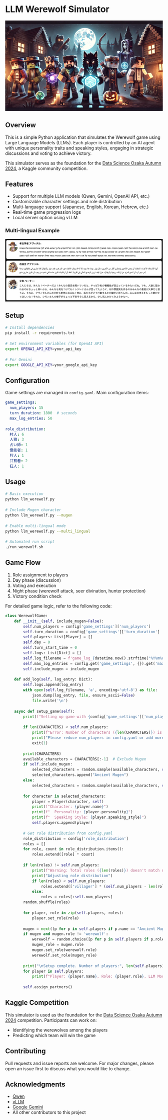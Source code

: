# LLM Werewolf Simulator

![LLM Werewolf](llm_werewolf.jpeg)

## Overview

This is a simple Python application that simulates the Werewolf game using Large Language Models (LLMs). Each player is controlled by an AI agent with unique personality traits and speaking styles, engaging in strategic discussions and voting to achieve victory.

This simulator serves as the foundation for the [Data Science Osaka Autumn 2024](https://www.kaggle.com/competitions/data-science-osaka-autumn-2024), a Kaggle community competition.

## Features

- Support for multiple LLM models (Qwen, Gemini, OpenAI API, etc.)
- Customizable character settings and role distribution
- Multi-language support (Japanese, English, Korean, Hebrew, etc.)
- Real-time game progression logs
- Local server option using vLLM

### Multi-lingual Example

![Multi-lingual Log Visualization](multi-lingual-log.png)

## Setup
```bash
# Install dependencies
pip install -r requirements.txt

# Set environment variables (for OpenAI API)
export OPENAI_API_KEY=your_api_key

# For Gemini
export GOOGLE_API_KEY=your_google_api_key
```

## Configuration

Game settings are managed in `config.yaml`. Main configuration items:

```yaml
game_settings:
  num_players: 15
  turn_duration: 1800  # seconds
  max_log_entries: 50

role_distribution:
  村人: 6
  人狼: 3
  占い師: 1
  霊能者: 1
  狩人: 1
  共有者: 2
  狂人: 1
```

## Usage

```bash
# Basic execution
python llm_werewolf.py

# Include Mugen character
python llm_werewolf.py --mugen

# Enable multi-lingual mode
python llm_werewolf.py --multi_lingual

# Automated run script
./run_werewolf.sh
```

## Game Flow

1. Role assignment to players
2. Day phase (discussion)
3. Voting and execution
4. Night phase (werewolf attack, seer divination, hunter protection)
5. Victory condition check

For detailed game logic, refer to the following code:

```python
class WerewolfGame:
    def __init__(self, include_mugen=False):
        self.num_players = config['game_settings']['num_players']
        self.turn_duration = config['game_settings']['turn_duration']
        self.players: List[Player] = []
        self.day = 0
        self.turn_start_time = 0
        self.logs: List[Dict] = []
        self.log_filename = f'game_log_{datetime.now().strftime("%Y%m%d_%H%M%S")}.jsonl'
        self.max_log_entries = config.get('game_settings', {}).get('max_log_entries', 50)
        self.include_mugen = include_mugen

    def add_log(self, log_entry: Dict):
        self.logs.append(log_entry)
        with open(self.log_filename, 'a', encoding='utf-8') as file:
            json.dump(log_entry, file, ensure_ascii=False)
            file.write('\n')

    async def setup_game(self):
        print(f"Setting up game with {config['game_settings']['num_players']} players")

        if len(CHARACTERS) < self.num_players:
            print(f"Error: Number of characters ({len(CHARACTERS)}) is less than number of players ({self.num_players})")
            print("Please reduce num_players in config.yaml or add more characters to CHARACTERS list")
            exit(1)

        print(CHARACTERS)
        available_characters = CHARACTERS[:-1]  # Exclude Mugen
        if self.include_mugen:
            selected_characters = random.sample(available_characters, self.num_players - 1)
            selected_characters.append("Ancient Mugen")
        else:
            selected_characters = random.sample(available_characters, self.num_players)

        for character in selected_characters:
            player = Player(character, self)
            print(f"Character: {player.name}")
            print(f"  Personality: {player.personality}")
            print(f"  Speaking Style: {player.speaking_style}")
            self.players.append(player)

        # Get role distribution from config.yaml
        role_distribution = config['role_distribution']
        roles = []
        for role, count in role_distribution.items():
            roles.extend([role] * count)

        if len(roles) != self.num_players:
            print(f"Warning: Total roles ({len(roles)}) doesn't match number of players ({self.num_players})")
            print("Adjusting role distribution")
            if len(roles) < self.num_players:
                roles.extend(['villager'] * (self.num_players - len(roles)))
            else:
                roles = roles[:self.num_players]
        random.shuffle(roles)

        for player, role in zip(self.players, roles):
            player.set_role(role)

        mugen = next((p for p in self.players if p.name == "Ancient Mugen"), None)
        if mugen and mugen.role != 'werewolf':
            werewolf = random.choice([p for p in self.players if p.role == 'werewolf'])
            mugen_role = mugen.role
            mugen.set_role(werewolf.role)
            werewolf.set_role(mugen_role)

        print("\nSetup complete. Number of players:", len(self.players))
        for player in self.players:
            print(f"Player: {player.name}, Role: {player.role}, LLM Model: {player.llm_model}, LLM URL: {player.llm_url}")

        self.assign_partners()
```

## Kaggle Competition

This simulator is used as the foundation for the [Data Science Osaka Autumn 2024](https://www.kaggle.com/competitions/data-science-osaka-autumn-2024) competition. Participants can work on:

- Identifying the werewolves among the players
- Predicting which team will win the game

## Contributing

Pull requests and issue reports are welcome. For major changes, please open an issue first to discuss what you would like to change.

## Acknowledgments

- [Qwen](https://github.com/QwenLM/Qwen)
- [vLLM](https://github.com/vllm-project/vllm)
- [Google Gemini](https://deepmind.google/technologies/gemini/)
- All other contributors to this project
